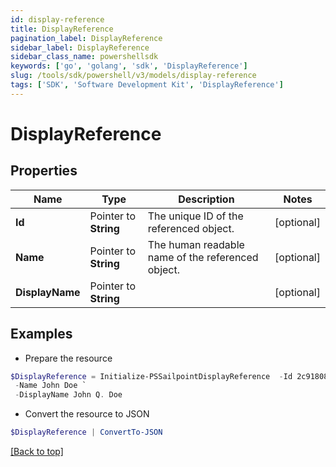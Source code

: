 ```yaml
---
id: display-reference
title: DisplayReference
pagination_label: DisplayReference
sidebar_label: DisplayReference
sidebar_class_name: powershellsdk
keywords: ['go', 'golang', 'sdk', 'DisplayReference'] 
slug: /tools/sdk/powershell/v3/models/display-reference
tags: ['SDK', 'Software Development Kit', 'DisplayReference']
---
```



# DisplayReference

## Properties

Name | Type | Description | Notes
------------ | ------------- | ------------- | -------------
**Id** |  Pointer to **String** | The unique ID of the referenced object. | [optional] 
**Name** |  Pointer to **String** | The human readable name of the referenced object. | [optional] 
**DisplayName** |  Pointer to **String** |  | [optional] 

## Examples

- Prepare the resource
```powershell
$DisplayReference = Initialize-PSSailpointDisplayReference  -Id 2c91808568c529c60168cca6f90c1313 `
 -Name John Doe `
 -DisplayName John Q. Doe
```

- Convert the resource to JSON
```powershell
$DisplayReference | ConvertTo-JSON
```


[[Back to top]](#) 

